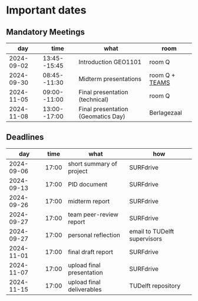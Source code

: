 
# Important dates 

## Mandatory Meetings

|   **day**  |  **time**    | **what** |**room**|
|------------|--------------|----------|--------|
| 2024-09-02 | 13:45--15:45 | Introduction GEO1101               | room Q |            
| 2024-09-30 | 08:45--11:30 | Midterm presentations              | room Q + [TEAMS](https://eur03.safelinks.protection.outlook.com/ap/t-59584e83/?url=https%3A%2F%2Fteams.microsoft.com%2Fl%2Fmeetup-join%2F19%253ameeting_MjI4YzY3NzEtN2EzYi00MjI2LTlmNTgtMTgyZjkyYjk4Njg1%2540thread.v2%2F0%3Fcontext%3D%257b%2522Tid%2522%253a%2522096e524d-6929-4030-8cd3-8ab42de0887b%2522%252c%2522Oid%2522%253a%2522c9826fbc-f4b7-40b4-8c34-1761c7b50426%2522%257d&data=05%7C02%7CH.Ledoux%40tudelft.nl%7C3cce85ea72e24d11533108dcdc91d876%7C096e524d692940308cd38ab42de0887b%7C0%7C0%7C638627766163608060%7CUnknown%7CTWFpbGZsb3d8eyJWIjoiMC4wLjAwMDAiLCJQIjoiV2luMzIiLCJBTiI6Ik1haWwiLCJXVCI6Mn0%3D%7C0%7C%7C%7C&sdata=bVaMowOyieXPud7%2FEPw8qi6Hg5qf%2FbbeCVzTENfA9Pc%3D&reserved=0)|            
| 2024-11-05 | 09:00--11:00 | Final presentation (technical)     | room Q |            
| 2024-11-08 | 13:00--17:00 | Final presentation (Geomatics Day) | Berlagezaal |            


## Deadlines

|**day**|**time**|**what**|**how**|
|-------|--------|--------|-------|
| 2024-09-06 | 17:00 | short summary of project     | SURFdrive |
| 2024-09-13 | 17:00 | PID document                 | SURFdrive |
| 2024-09-26 | 17:00 | midterm report               | SURFdrive |
| 2024-09-27 | 17:00 | team peer-review report      | SURFdrive |
| 2024-09-27 | 17:00 | personal reflection          | email to TUDelft supervisors |
| 2024-11-01 | 17:00 | final draft report           | SURFdrive |
| 2024-11-07 | 17:00 | upload final presentation    | SURFdrive |
| 2024-11-15 | 17:00 | upload final deliverables    | TUDelft repository | 
